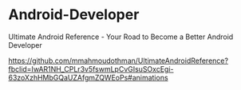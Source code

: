 # Android-Developer
Ultimate Android Reference - Your Road to Become a Better Android Developer


https://github.com/mmahmoudothman/UltimateAndroidReference?fbclid=IwAR1NH_CPLr3v5fswmLpCvGIsuSOxcEgi-63zoXzhHMbGQaUZAfgmZQWEoPs#animations
